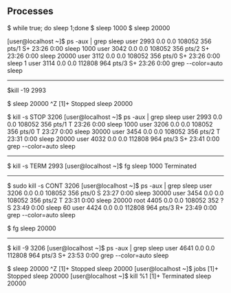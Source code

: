 ## Processes

$ while true; do sleep 1;done
$ sleep 1000
$ sleep 20000

[user@localhost ~]$ ps -aux | grep sleep
user       2993  0.0  0.0 108052   356 pts/1    S+   23:26   0:00 sleep 1000
user       3042  0.0  0.0 108052   356 pts/2    S+   23:26   0:00 sleep 20000
user       3112  0.0  0.0 108052   356 pts/0    S+   23:26   0:00 sleep 1
user       3114  0.0  0.0 112808   964 pts/3    S+   23:26   0:00 grep --color=auto sleep


------------------------
$kill -19 2993

$ sleep 20000
^Z
[1]+  Stopped                 sleep 20000


$ kill -s STOP 3206
[user@localhost ~]$ ps -aux | grep sleep
user       2993  0.0  0.0 108052   356 pts/1    T    23:26   0:00 sleep 1000
user       3206  0.0  0.0 108052   356 pts/0    T    23:27   0:00 sleep 30000
user       3454  0.0  0.0 108052   356 pts/2    T    23:31   0:00 sleep 20000
user       4032  0.0  0.0 112808   964 pts/3    S+   23:41   0:00 grep --color=auto sleep


---------------------
$ kill  -s TERM 2993
[user@localhost ~]$ fg
sleep 1000
Terminated

---------------------

$ sudo kill -s CONT 3206
[user@localhost ~]$ ps -aux | grep sleep
user       3206  0.0  0.0 108052   356 pts/0    S    23:27   0:00 sleep 30000
user       3454  0.0  0.0 108052   356 pts/2    T    23:31   0:00 sleep 20000
root       4405  0.0  0.0 108052   352 ?        S    23:49   0:00 sleep 60
user       4424  0.0  0.0 112808   964 pts/3    R+   23:49   0:00 grep --color=auto sleep

$ fg
sleep 20000


------------------

$ kill -9 3206
[user@localhost ~]$ ps -aux | grep sleep
user       4641  0.0  0.0 112808   964 pts/3    S+   23:53   0:00 grep --color=auto sleep


$ sleep 20000
^Z
[1]+  Stopped                 sleep 20000
[user@localhost ~]$ jobs
[1]+  Stopped                 sleep 20000
[user@localhost ~]$ kill %1
[1]+  Terminated              sleep 20000
